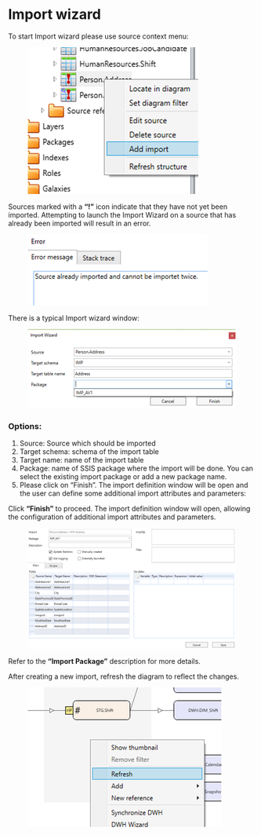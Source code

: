 # Import wizard

To start Import wizard please use source context menu:

<figure><img src="../../.gitbook/assets/image (76).png" alt=""><figcaption></figcaption></figure>

Sources marked with a **“!”** icon indicate that they have not yet been imported. Attempting to launch the Import Wizard on a source that has already been imported will result in an error.

<figure><img src="../../.gitbook/assets/image (78).png" alt=""><figcaption></figcaption></figure>

There is a typical Import wizard window:

<figure><img src="../../.gitbook/assets/image (79).png" alt=""><figcaption></figcaption></figure>

### **Options:**&#x20;

1. Source: Source which should be imported&#x20;
2. Target schema: schema of the import table&#x20;
3. Target name: name of the import table&#x20;
4. Package: name of SSIS package where the import will be done. You can select the existing import package or add a new package name.&#x20;
5. Please click on “Finish”. The import definition window will be open and the user can define some additional import attributes and parameters:

Click **“Finish”** to proceed. The import definition window will open, allowing the configuration of additional import attributes and parameters.

<figure><img src="../../.gitbook/assets/image (80).png" alt=""><figcaption></figcaption></figure>

Refer to the **“Import Package”** description for more details.

After creating a new import, refresh the diagram to reflect the changes.

<figure><img src="../../.gitbook/assets/image (81).png" alt=""><figcaption></figcaption></figure>
